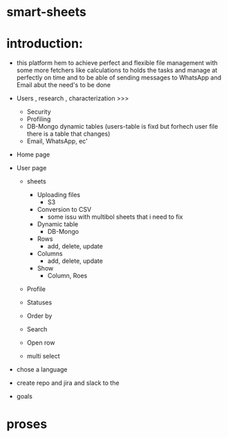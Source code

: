 # smart-sheets

# introduction:

- this platform hem to achieve perfect and flexible file management with some more fetchers like calculations to holds the tasks and manage at perfectly on time and to be able of sending messages to WhatsApp and Email abut the need's to be done

* Users , research , characterization >>>

  - Security
  - Profiling
  - DB-Mongo dynamic tables (users-table is fixd but forhech user file there is a table that changes)
  - Email, WhatsApp, ec'

* Home page

* User page

  - sheets
    - Uploading files
      - S3
    - Conversion to CSV
      - some issu with multibol sheets that i need to fix
    - Dynamic table
      - DB-Mongo
    - Rows
      - add, delete, update
    - Columns
      - add, delete, update
    - Show
      - Column, Roes
  - Profile
  - Statuses

  - Order by
  - Search
  - Open row
  - multi select

* chose a language
* create repo and jira and slack to the
* goals

# proses
